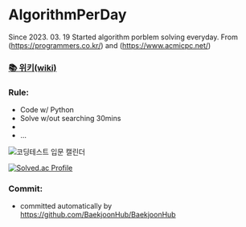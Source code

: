 # AlgorithmPerDay
Since 2023. 03. 19 Started algorithm porblem solving everyday. 
From (https://programmers.co.kr/) and (https://www.acmicpc.net/)

### <a href = "https://github.com/tjfehdgns1/AlgorithmPerDay/wiki" > 📚 **위키(wiki)** </a>

### Rule:
- Code w/ Python
- Solve  w/out searching 30mins
- 
- ...

![코딩테스트 입문 캘린더](https://user-images.githubusercontent.com/74089191/232176917-ab14f0d8-3aa3-41fd-8cd7-0e4ee444c20c.png)

[![Solved.ac Profile](http://mazassumnida.wtf/api/v2/generate_badge?boj=o10224)](https://solved.ac/o10224/)


### Commit:
- committed automatically by https://github.com/BaekjoonHub/BaekjoonHub
